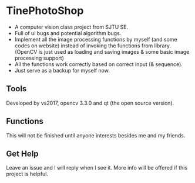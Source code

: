 # TinePhotoShop
* A computer vision class project from SJTU SE.
* Full of ui bugs and potential algorithm bugs.
* Implement all the image processing functions by myself (and some codes on website) instead of invoking the functions from library. 
  (OpenCV is just used as loading and saving images & some basic image processing support)
* All the functions work correctly based on correct input (& sequence).
* Just serve as a backup for myself now.

## Tools
Developed by vs2017, opencv 3.3.0 and qt (the open source version).


## Functions
This will not be finished until anyone interests besides me and my friends.


## Get Help
Leave an issue and I will reply when I see it. More info will be offered if this project is helpful.

